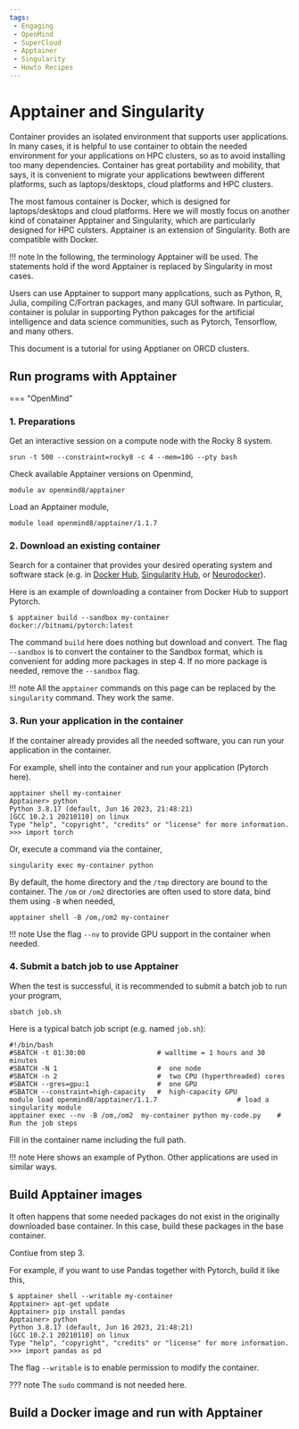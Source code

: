 ```yaml
---
tags:
 - Engaging
 - OpenMind
 - SuperCloud
 - Apptainer
 - Singularity
 - Howto Recipes
---
```


# Apptainer and Singularity

Container provides an isolated environment that supports user applications. In many cases, it is helpful to use container to obtain the needed environment for your applications on HPC clusters, so as to avoid installing too many dependencies. Container has great portability and mobility, that says, it is convenient to migrate your applications bewtween different platforms, such as laptops/desktops, cloud platforms and HPC clusters. 

The most famous container is Docker, which is designed for laptops/desktops and cloud platforms. Here we will mostly focus on another kind of conatainer Apptainer and Singularity, which are particularly designed for HPC culsters. Apptainer is an extension of Singularity. Both are compatible with Docker.  

!!! note 
    In the following, the terminology Apptainer will be used. The statements hold if the word Apptainer is replaced by Singularity in most cases. 

Users can use Apptainer to support many applications, such as Python, R, Julia, compiling C/Fortran packages, and many GUI software. In particular, container is polular in supporting Python pakcages for the artificial intelligence and data science communities, such as Pytorch, Tensorflow, and many others. 

This document is a tutorial for using Apptianer on ORCD clusters.


## Run programs with Apptainer


=== "OpenMind"

### 1. Preparations

Get an interactive session on a compute node with the Rocky 8 system.
```
srun -t 500 --constraint=rocky8 -c 4 --mem=10G --pty bash
```
Check available Apptainer versions on Openmind,
```
module av openmind8/apptainer
```
Load an Apptainer module,
```
module load openmind8/apptainer/1.1.7
```

### 2. Download an existing container

Search for a container that provides your desired operating system and software stack (e.g. in [Docker Hub](https://hub.docker.com/), [Singularity Hub](https://singularity-hub.org/search), or [Neurodocker](https://github.com/ReproNim/neurodocker)). 

Here is an example of downloading a container from Docker Hub to support Pytorch. 
```
$ apptainer build --sandbox my-container  docker://bitnami/pytorch:latest
```

The command `build` here does nothing but download and convert. The flag `--sandbox` is to convert the container to the Sandbox format, which is convenient for adding more packages in step 4. If no more package is needed, remove the `--sandbox` flag. 

!!! note 
    All the `apptainer` commands on this page can be replaced by the `singularity` command. They work the same. 


### 3. Run your application in the container

If the container already provides all the needed software, you can run your application in the container. 

For example, shell into the container and run your application (Pytorch here).  
```
apptainer shell my-container
Apptainer> python
Python 3.8.17 (default, Jun 16 2023, 21:48:21) 
[GCC 10.2.1 20210110] on linux
Type "help", "copyright", "credits" or "license" for more information.
>>> import torch
```

Or, execute a command via the container,
```
singularity exec my-container python
```

By default, the home directory and the `/tmp` directory are bound to the container. The `/om` or `/om2` directories are often used to store data, bind them using `-B` when needed,
```
apptainer shell -B /om,/om2 my-container
```

!!! note 
    Use the flag `--nv` to provide GPU support in the container when needed. 


### 4. Submit a batch job to use Apptainer 

When the test is successful, it is recommended to submit a batch job to run your program, 
```
sbatch job.sh
```

Here is a typical batch job script (e.g. named `job.sh`):
```
#!/bin/bash                      
#SBATCH -t 01:30:00                  # walltime = 1 hours and 30 minutes
#SBATCH -N 1                         #  one node
#SBATCH -n 2                         #  two CPU (hyperthreaded) cores
#SBATCH --gres=gpu:1                 #  one GPU
#SBATCH --constraint=high-capacity   #  high-capacity GPU
module load openmind8/apptainer/1.1.7                    # load a singularity module
apptainer exec --nv -B /om,/om2  my-container python my-code.py    # Run the job steps 
```
Fill in the container name including the full path. 

!!! note
    Here shows an example of Python. Other applications are used in similar ways.  


## Build Apptainer images



It often happens that some needed packages do not exist in the originally downloaded base container. In this case, build these packages in the base container. 

Contiue from step 3. 

For example, if you want to use Pandas together with Pytorch, build it like this,
```
$ apptainer shell --writable my-container
Apptainer> apt-get update
Apptainer> pip install pandas
Apptainer> python 
Python 3.8.17 (default, Jun 16 2023, 21:48:21) 
[GCC 10.2.1 20210110] on linux
Type "help", "copyright", "credits" or "license" for more information.
>>> import pandas as pd
```

The flag `--writable` is to enable permission to modify the container. 

??? note
    The `sudo` command is not needed here. 


## Build a Docker image and run with Apptainer
